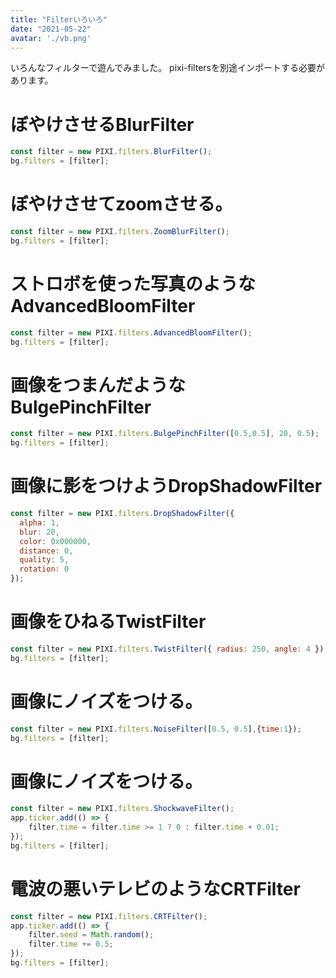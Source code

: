 ```yaml
---
title: "Filterいろいろ"
date: "2021-05-22"
avatar: './vb.png'
---
```


いろんなフィルターで遊んでみました。
pixi-filtersを別途インポートする必要があります。

# ぼやけさせるBlurFilter

```javascript
const filter = new PIXI.filters.BlurFilter();
bg.filters = [filter];
```


# ぼやけさせてzoomさせる。
```javascript
const filter = new PIXI.filters.ZoomBlurFilter();
bg.filters = [filter];
```

# ストロボを使った写真のようなAdvancedBloomFilter
```javascript
const filter = new PIXI.filters.AdvancedBloomFilter();
bg.filters = [filter];
```

# 画像をつまんだようなBulgePinchFilter
```javascript
const filter = new PIXI.filters.BulgePinchFilter([0.5,0.5], 20, 0.5);
bg.filters = [filter];
```

# 画像に影をつけようDropShadowFilter
```javascript
const filter = new PIXI.filters.DropShadowFilter({
  alpha: 1,
  blur: 20,
  color: 0x000000,
  distance: 0,
  quality: 5,
  rotation: 0
});
```

# 画像をひねるTwistFilter
```javascript
const filter = new PIXI.filters.TwistFilter({ radius: 250, angle: 4 });
bg.filters = [filter];
```

# 画像にノイズをつける。
```javascript
const filter = new PIXI.filters.NoiseFilter([0.5, 0.5],{time:1});
bg.filters = [filter];
```

# 画像にノイズをつける。
```javascript
const filter = new PIXI.filters.ShockwaveFilter();
app.ticker.add(() => {
    filter.time = filter.time >= 1 ? 0 : filter.time + 0.01;
});
bg.filters = [filter];
```

# 電波の悪いテレビのようなCRTFilter
```javascript
const filter = new PIXI.filters.CRTFilter();
app.ticker.add(() => {
    filter.seed = Math.random();
    filter.time += 0.5;
});
bg.filters = [filter];
```
